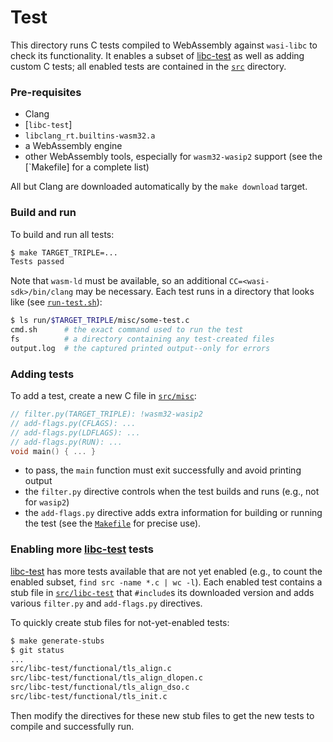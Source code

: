 # Test

This directory runs C tests compiled to WebAssembly against `wasi-libc` to check
its functionality. It enables a subset of [libc-test] as well as adding custom C
tests; all enabled tests are contained in the [`src`] directory.

### Pre-requisites

- Clang
- [`libc-test`]
- `libclang_rt.builtins-wasm32.a`
- a WebAssembly engine
- other WebAssembly tools, especially for `wasm32-wasip2` support (see the
  [`Makefile] for a complete list)

All but Clang are downloaded automatically by the `make download` target.

### Build and run

To build and run all tests:

```sh
$ make TARGET_TRIPLE=...
Tests passed
```

Note that `wasm-ld` must be available, so an additional
`CC=<wasi-sdk>/bin/clang` may be necessary. Each test runs in a directory that
looks like (see [`run-test.sh`]):

```sh
$ ls run/$TARGET_TRIPLE/misc/some-test.c
cmd.sh      # the exact command used to run the test
fs          # a directory containing any test-created files
output.log  # the captured printed output--only for errors
```

### Adding tests

To add a test, create a new C file in [`src/misc`]:

```c
// filter.py(TARGET_TRIPLE): !wasm32-wasip2
// add-flags.py(CFLAGS): ...
// add-flags.py(LDFLAGS): ...
// add-flags.py(RUN): ...
void main() { ... }
```

- to pass, the `main` function must exit successfully and avoid printing output
- the `filter.py` directive controls when the test builds and runs (e.g., not
  for `wasip2`)
- the `add-flags.py` directive adds extra information for building or running
  the test (see the [`Makefile`] for precise use).

### Enabling more [libc-test] tests

[libc-test] has more tests available that are not yet enabled (e.g., to count
the enabled subset, `find src -name *.c | wc -l`). Each enabled test contains a
stub file in [`src/libc-test`] that `#include`s its downloaded version and adds
various `filter.py` and `add-flags.py` directives.

To quickly create stub files for not-yet-enabled tests:

```sh
$ make generate-stubs
$ git status
...
src/libc-test/functional/tls_align.c
src/libc-test/functional/tls_align_dlopen.c
src/libc-test/functional/tls_align_dso.c
src/libc-test/functional/tls_init.c
```

Then modify the directives for these new stub files to get the new tests to
compile and successfully run.



[libc-test]: https://wiki.musl-libc.org/libc-test.html
[`Makefile`]: Makefile
[`run-test.sh`]: scripts/run-test.sh
[`src`]: src
[`src/libc-test`]: src/libc-test
[`src/misc`]: src/misc
